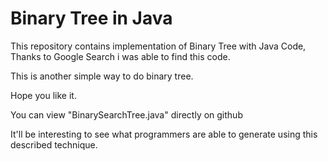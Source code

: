 # Binary Tree in Java

This repository contains implementation of Binary Tree with Java Code, Thanks to Google Search i was able to find this code.

This is another simple way to do binary tree.

Hope you like it.

You can view "BinarySearchTree.java" directly on github

It'll be interesting to see what programmers are able to generate using this described technique.
